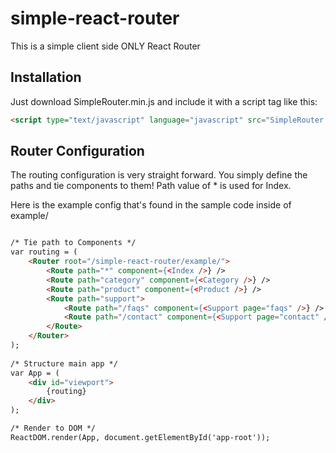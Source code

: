 # simple-react-router
This is a simple client side ONLY React Router


Installation
------------
Just download SimpleRouter.min.js and include it with a script tag like this:
```html
<script type="text/javascript" language="javascript" src="SimpleRouter.min.js" charset="utf-8"></script>
```

Router Configuration
--------------------
The routing configuration is very straight forward. You simply define the paths and tie components to them! Path value of * is used for Index. 

Here is the example config that's found in the sample code inside of example/

```html

/* Tie path to Components */
var routing = (
	<Router root="/simple-react-router/example/">
		<Route path="*" component={<Index />} />
		<Route path="category" component={<Category />} />
		<Route path="product" component={<Product />} />
		<Route path="support">
			<Route path="/faqs" component={<Support page="faqs" />} />
			<Route path="/contact" component={<Support page="contact" />} />
 		</Route>
	</Router>
);
	
/* Structure main app */
var App = ( 
	<div id="viewport">
		{routing}
	</div>
);

/* Render to DOM */
ReactDOM.render(App, document.getElementById('app-root'));

```
